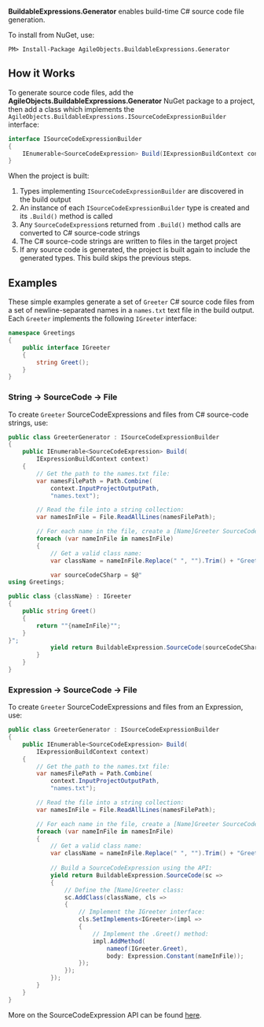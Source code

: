 **BuildableExpressions.Generator** enables build-time C# source code file generation.

To install from NuGet, use:

    PM> Install-Package AgileObjects.BuildableExpressions.Generator

## How it Works

To generate source code files, add the **AgileObjects.BuildableExpressions.Generator** NuGet package
to a project, then add a class which implements the `AgileObjects.BuildableExpressions.ISourceCodeExpressionBuilder`
interface:

```csharp
interface ISourceCodeExpressionBuilder
{
    IEnumerable<SourceCodeExpression> Build(IExpressionBuildContext context);
}
```

When the project is built:

1. Types implementing `ISourceCodeExpressionBuilder` are discovered in the build output
2. An instance of each `ISourceCodeExpressionBuilder` type is created and its `.Build()` method is called
3. Any `SourceCodeExpression`s returned from `.Build()` method calls are converted to C# source-code strings
4. The C# source-code strings are written to files in the target project
5. If any source code is generated, the project is built again to include the generated types. This build skips the previous steps.

## Examples

These simple examples generate a set of `Greeter` C# source code files from a set of newline-separated
names in a `names.txt` text file in the build output. Each `Greeter` implements the following `IGreeter` interface:

```csharp
namespace Greetings
{
    public interface IGreeter
    {
        string Greet();
    }
}
```

### String -> SourceCode -> File

To create `Greeter` SourceCodeExpressions and files from C# source-code strings, use:

```csharp
public class GreeterGenerator : ISourceCodeExpressionBuilder
{
    public IEnumerable<SourceCodeExpression> Build(
        IExpressionBuildContext context)
    {
        // Get the path to the names.txt file:
        var namesFilePath = Path.Combine(
            context.InputProjectOutputPath,
            "names.text");

        // Read the file into a string collection:
        var namesInFile = File.ReadAllLines(namesFilePath);

        // For each name in the file, create a [Name]Greeter SourceCodeExpression:
        foreach (var nameInFile in namesInFile)
        {
            // Get a valid class name:
            var className = nameInFile.Replace(" ", "").Trim() + "Greeter";

            var sourceCodeCSharp = $@"
using Greetings;

public class {className} : IGreeter
{
    public string Greet()
    {
        return ""{nameInFile}"";
    }
}";
            yield return BuildableExpression.SourceCode(sourceCodeCSharp);
        }
    }
}
```

### Expression -> SourceCode -> File

To create `Greeter` SourceCodeExpressions and files from an Expression, use:

```csharp
public class GreeterGenerator : ISourceCodeExpressionBuilder
{
    public IEnumerable<SourceCodeExpression> Build(
        IExpressionBuildContext context)
    {
        // Get the path to the names.txt file:
        var namesFilePath = Path.Combine(
            context.InputProjectOutputPath,
            "names.txt");

        // Read the file into a string collection:
        var namesInFile = File.ReadAllLines(namesFilePath);

        // For each name in the file, create a [Name]Greeter SourceCodeExpression:
        foreach (var nameInFile in namesInFile)
        {
            // Get a valid class name:
            var className = nameInFile.Replace(" ", "").Trim() + "Greeter;
            
            // Build a SourceCodeExpression using the API:
            yield return BuildableExpression.SourceCode(sc =>
            {
                // Define the [Name]Greeter class:
                sc.AddClass(className, cls =>
                {
                    // Implement the IGreeter interface:
                    cls.SetImplements<IGreeter>(impl =>
                    {
                        // Implement the .Greet() method:
                        impl.AddMethod(
                            nameof(IGreeter.Greet),
                            body: Expression.Constant(nameInFile));
                    });
                });
            });
        }
    }
}
```

More on the SourceCodeExpression API can be found [here](/api).